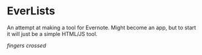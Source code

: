 EverLists
=========

An attempt at making a tool for Evernote. Might become an app, but to start it will just be a simple HTML/JS tool.

*fingers crossed*
